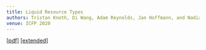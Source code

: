 ```yaml
---
title: Liquid Resource Types
authors: Tristan Knoth, Di Wang, Adam Reynolds, Jan Hoffmann, and Nadia Polikarpova
venue: ICFP 2020
---
```

[[pdf]](/raw/lrt.pdf)
[[extended]](https://arxiv.org/abs/2006.16233)
